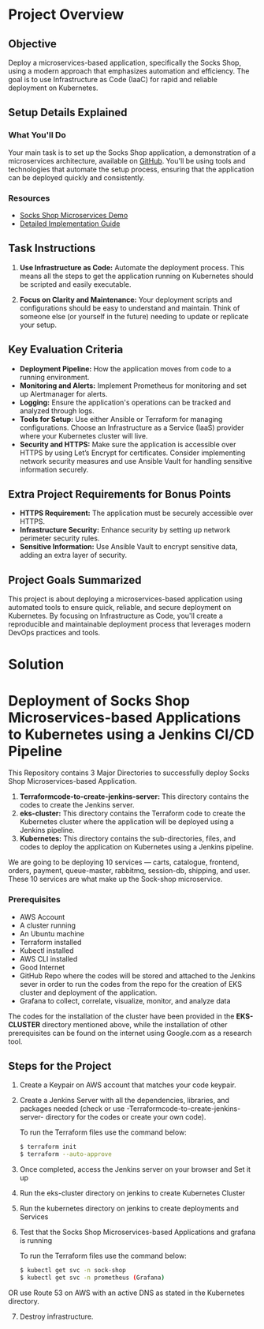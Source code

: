 # Project Overview

## Objective

Deploy a microservices-based application, specifically the Socks Shop, using a modern approach that emphasizes automation and efficiency. The goal is to use Infrastructure as Code (IaaC) for rapid and reliable deployment on Kubernetes.

## Setup Details Explained

### What You'll Do

Your main task is to set up the Socks Shop application, a demonstration of a microservices architecture, available on [GitHub](https://github.com/microservices-demo/microservices-demo.github.io). You'll be using tools and technologies that automate the setup process, ensuring that the application can be deployed quickly and consistently.

### Resources

- [Socks Shop Microservices Demo](https://github.com/microservices-demo/microservices-demo.github.io)
- [Detailed Implementation Guide](https://github.com/microservices-demo/microservices-demo/tree/master)

## Task Instructions

1. **Use Infrastructure as Code:** Automate the deployment process. This means all the steps to get the application running on Kubernetes should be scripted and easily executable.
   
2. **Focus on Clarity and Maintenance:** Your deployment scripts and configurations should be easy to understand and maintain. Think of someone else (or yourself in the future) needing to update or replicate your setup.

## Key Evaluation Criteria

- **Deployment Pipeline:** How the application moves from code to a running environment.
- **Monitoring and Alerts:** Implement Prometheus for monitoring and set up Alertmanager for alerts.
- **Logging:** Ensure the application's operations can be tracked and analyzed through logs.
- **Tools for Setup:** Use either Ansible or Terraform for managing configurations. Choose an Infrastructure as a Service (IaaS) provider where your Kubernetes cluster will live.
- **Security and HTTPS:** Make sure the application is accessible over HTTPS by using Let’s Encrypt for certificates. Consider implementing network security measures and use Ansible Vault for handling sensitive information securely.

## Extra Project Requirements for Bonus Points

- **HTTPS Requirement:** The application must be securely accessible over HTTPS.
- **Infrastructure Security:** Enhance security by setting up network perimeter security rules.
- **Sensitive Information:** Use Ansible Vault to encrypt sensitive data, adding an extra layer of security.

## Project Goals Summarized

This project is about deploying a microservices-based application using automated tools to ensure quick, reliable, and secure deployment on Kubernetes. By focusing on Infrastructure as Code, you'll create a reproducible and maintainable deployment process that leverages modern DevOps practices and tools.

# Solution

# **Deployment of Socks Shop Microservices-based Applications to Kubernetes using a Jenkins CI/CD Pipeline**

This Repository contains 3 Major Directories to successfully deploy Socks Shop Microservices-based Application.

1. **Terraformcode-to-create-jenkins-server:** This directory contains the codes to create the Jenkins server.
2. **eks-cluster:** This directory contains the Terraform code to create the Kubernetes cluster where the application will be deployed using a Jenkins pipeline.
3. **Kubernetes:** This directory contains the sub-directories, files, and codes to deploy the application on Kubernetes using a Jenkins pipeline.

We are going to be deploying 10 services — carts, catalogue, frontend, orders, payment, queue-master, rabbitmq, session-db, shipping, and user. These 10 services are what make up the Sock-shop microservice.

### Prerequisites

- AWS Account
- A cluster running
- An Ubuntu machine
- Terraform installed
- Kubectl installed
- AWS CLI installed
- Good Internet
- GitHub Repo where the codes will be stored and attached to the Jenkins sever in order to run the codes from the repo for the creation of EKS cluster and deployment of the application.
- Grafana to collect, correlate, visualize, monitor, and analyze data

The codes for the installation of the cluster have been provided in the **EKS-CLUSTER** directory mentioned above, while the installation of other prerequisites can be found on the internet using Google.com as a research tool.

## Steps for the Project

1. Create a Keypair on AWS account that matches your code keypair.
2. Create a Jenkins Server with all the dependencies, libraries, and packages needed (check or use -Terraformcode-to-create-jenkins-server- directory for the codes or create your own code).

   To run the Terraform files use the command below:
   ```bash
   $ terraform init
   $ terraform --auto-approve

3. Once completed, access the Jenkins server on your browser and Set it up
4. Run the eks-cluster directory on jenkins to create Kubernetes Cluster
5. Run the kubernetes directory on jenkins to create deployments and Services
6. Test that the Socks Shop Microservices-based Applications and grafana is running 

    To run the Terraform files use the command below:
   ```bash
   $ kubectl get svc -n sock-shop
   $ kubectl get svc -n prometheus (Grafana)

OR use Route 53 on AWS with an active DNS as stated in the Kubernetes directory.

7. Destroy infrastructure.






